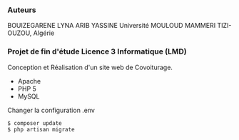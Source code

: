 ### Auteurs
BOUIZEGARENE LYNA
ARIB YASSINE
Université MOULOUD MAMMERI TIZI-OUZOU, Algérie

### Projet de fin d'étude Licence 3 Informatique (LMD)
Conception et Réalisation d'un site web de Covoiturage.

- Apache
- PHP 5
- MySQL

Changer la configuration .env

    $ composer update
    $ php artisan migrate